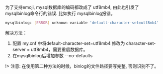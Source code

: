 为了支持emoji, mysql数据库的编码都改成了 utf8mb4, 由此也引发了mysqlbinlog命令行的错误. 比如执行 mysqlbinlog报错。

```bash
mysqlbinlog: [ERROR] unknown variable 'default-character-set=utf8mb4'
```

解决方法：

1. 配置 my.cnf 中将default-character-set=utf8mb4 修改为 character-set-server = utf8mb4，需要重启数据库。
2. 在mysqlbinlog后增加参数 --no-defaults

!> 注意: 在使用第二种方法的时候，binlog的文件路径要写完整, 否则识别不了。